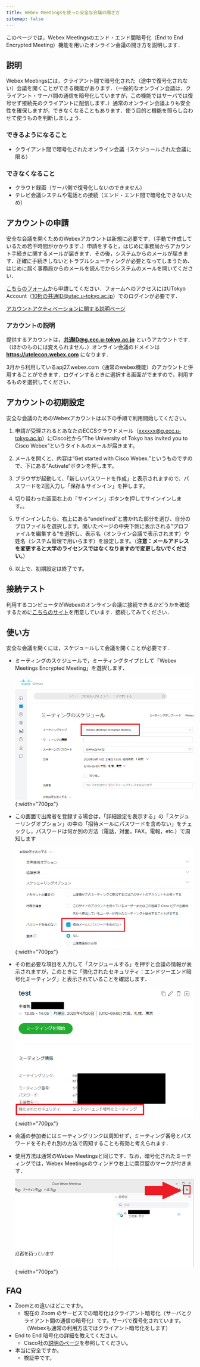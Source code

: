 ```yaml
---
title: Webex Meetingsを使った安全な会議の開き方
sitemap: false
---
```


このページでは，Webex Meetingsのエンド・エンド間暗号化（End to End Encrypted Meeting）機能を用いたオンライン会議の開き方を説明します．

## 説明

Webex Meetingsには，クライアント間で暗号化された（途中で復号化されない）会議を開くことができる機能があります．（一般的なオンライン会議は，クライアント・サーバ間の通信を暗号化していますが，この機能ではサーバでは復号せず接続先のクライアントに配信します．）通常のオンライン会議よりも安全性を確保しますが，できなくなることもあります．使う目的と機能を照らし合わせて使うものを判断しましょう．

### できるようになること

* クライアント間で暗号化されたオンライン会議（スケジュールされた会議に限る）

### できなくなること

* クラウド録画（サーバ側で復号化しないのできません）
* テレビ会議システムや電話との接続（エンド・エンド間で暗号化できないため）

## アカウントの申請

安全な会議を開くためのWebexアカウントは新規に必要です．（手動で作成しているため若干時間がかかります．）申請をすると，はじめに事務局からアカウント手続きに関するメールが届きます．その後，システムからのメールが届きます．正確に手続きしないとトラブルシューティングが必要となってしまうため、はじめに届く事務局からのメールを読んでからシステムのメールを開いてください．

<a href="https://forms.office.com/Pages/ResponsePage.aspx?id=T6978HAr10eaAgh1yvlMhHUY5ws7h1xGr9koV-KGC8RUMUhVRzlRODBIRkczUUpYVlZTM1lRU1kzNy4u" target="_blank">こちらのフォーム</a>から申請してください．フォームへのアクセスにはUTokyo Account（10桁の共通ID@utac.u-tokyo.ac.jp）でのログインが必要です． 

[アカウントアクティベーションに関する説明ページ](create_utelecon_account.html)

### アカウントの説明

提供するアカウントは，**共通ID@g.ecc.u-tokyo.ac.jp** というアカウントです．（ほかのものには変えられません．）オンライン会議のドメインは **https://utelecon.webex.com** になります．

3月から利用しているapj27.webex.com（通常のwebex機能）のアカウントと併用することができます．ログインするときに選択する画面がでますので，利用するものを選択してください．

## アカウントの初期設定

安全な会議のためのWebexアカウントは以下の手順で利用開始してください。

1. 申請が受理されるとあなたのECCSクラウドメール（xxxxxx@g.ecc.u-tokyo.ac.jp）にCisco社から“The University of Tokyo has invited you to Cisco Webex”というタイトルのメールが届きます。

1. メールを開くと、内容は“Get started with Cisco Webex.”というものですので、下にある”Activate“ボタンを押します。

1. ブラウザが起動して、「新しいパスワードを作成」と表示されますので、パスワードを2回入力し「保存＆サインイン」を押します。

1. 切り替わった画面右上の「サインイン」ボタンを押してサインインします。。

1. サインインしたら、右上にある“undefined”と書かれた部分を選び、自分のプロファイルを選択します。開いたページの中央下側に表示される”プロファイルを編集する“を選択し、表示名（オンライン会議で表示されます）や姓名（システム管理で用いらます）を設定します。（**注意：メールアドレスを変更すると大学のライセンスではなくなりますので変更しないでください。**）

1. 以上で、初期設定は終了です。

## 接続テスト

利用するコンピュータがWebexのオンライン会議に接続できるかどうかを確認するために<a href="https://utelecon.webex.com/utelecon/j.php?MTID=mc31b90b0055bbe703d079f3a31239ca3" target="_blank">こちらのサイト</a>を用意しています．接続してみてください．

## 使い方

安全な会議を開くには，スケジュールして会議を開くことが必要です．
* ミーティングのスケジュールで，ミーティングタイプとして「Webex Meetings Encrypted Meeting」を選択します．

	![暗号化設定の画面](img/webex_encrypted_schedule.png){:width="700px"}

* この画面で出席者を登録する場合は，「詳細設定を表示する」の「スケジューリングオプション」の中の「招待メールにパスワードを含めない」をチェックし，パスワードは何か別の方法（電話，対面，FAX，電報，etc.）で周知します

	![暗号化設定詳細の画面](img/webex_encrypted_detail.png){:width="700px"}

* その他必要な項目を入力して「スケジュールする」を押すと会議の情報が表示されますが，このときに「強化されたセキュリティ：エンドツーエンド暗号化ミーティング」と表示されていることを確認します．

	![暗号化確認](img/webex_encrypted_confirm.png){:width="700px"}

* 会議の参加者にはミーティングリンクは周知せず，ミーティング番号とパスワードをそれぞれ別の方法で周知することも有効と考えられます．

* 使用方法は通常のWebex Meetingsと同じです．なお，暗号化されたミーティングでは，Webex Meetingsのウィンドウ右上に南京錠のマークが付きます．

	![暗号化確認](img/webex_encrypted_inmeeting.png){:width="700px"}

## FAQ

* Zoomとの違いはどこですか。
	* 現在の Zoom のサービスでの暗号化はクライアント暗号化（サーバとクライアント間の通信の暗号化）です。サーバで復号化されています。（Webexも通常の利用方法ではクライアント暗号化をします）
* End to End 暗号化の詳細を教えてください。
	* Cisco社の[説明のページ](https://help.webex.com/ja-jp/WBX44739/What-Does-End-to-End-Encryption-Do)を参照してください。
* 本当に安全ですか。
	* 検証中です。
